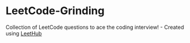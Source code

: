 # LeetCode-Grinding
Collection of LeetCode questions to ace the coding interview! - Created using [LeetHub](https://github.com/QasimWani/LeetHub)
